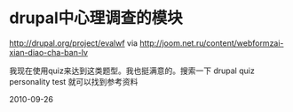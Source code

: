 # drupal中心理调查的模块


http://drupal.org/project/evalwf
via http://joom.net.ru/content/webformzai-xian-diao-cha-ban-lv

我现在使用quiz来达到这类题型。我也挺满意的。搜索一下 drupal quiz personality test 就可以找到参考资料


2010-09-26